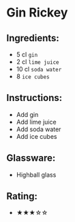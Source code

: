 # Gin Rickey

## Ingredients:
- 5 cl `gin`
- 2 cl `lime juice`
- 10 cl `soda water`
- 8 `ice cubes`

## Instructions:
- Add gin
- Add lime juice
- Add soda water
- Add ice cubes

## Glassware:
- Highball glass

## Rating:
- ★★★☆☆